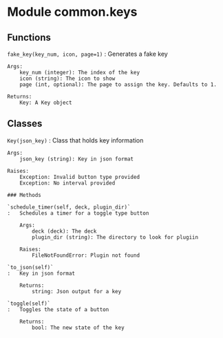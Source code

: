 Module common.keys
==================

Functions
---------

    
`fake_key(key_num, icon, page=1)`
:   Generates a fake key
    
    Args:
        key_num (integer): The index of the key
        icon (string): The icon to show
        page (int, optional): The page to assign the key. Defaults to 1.
    
    Returns:
        Key: A Key object

Classes
-------

`Key(json_key)`
:   Class that holds key information
    
    Args:
        json_key (string): Key in json format
    
    Raises:
        Exception: Invalid button type provided
        Exception: No interval provided

    ### Methods

    `schedule_timer(self, deck, plugin_dir)`
    :   Schedules a timer for a toggle type button
        
        Args:
            deck (deck): The deck
            plugin_dir (string): The directory to look for plugiin
        
        Raises:
            FileNotFoundError: Plugin not found

    `to_json(self)`
    :   Key in json format
        
        Returns:
            string: Json output for a key

    `toggle(self)`
    :   Toggles the state of a button
        
        Returns:
            bool: The new state of the key